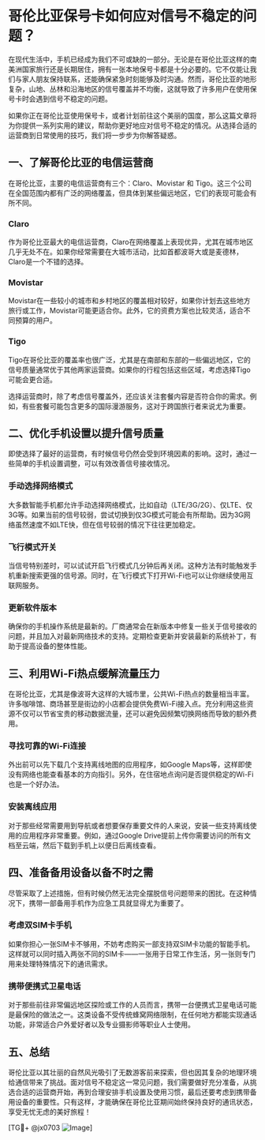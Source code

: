# 哥伦比亚保号卡如何应对信号不稳定的问题？

在现代生活中，手机已经成为我们不可或缺的一部分。无论是在哥伦比亚这样的南美洲国家旅行还是长期居住，拥有一张本地保号卡都是十分必要的。它不仅能让我们与家人朋友保持联系，还能确保紧急时刻能够及时沟通。然而，哥伦比亚的地形复杂，山地、丛林和沿海地区的信号覆盖并不均衡，这就导致了许多用户在使用保号卡时会遇到信号不稳定的问题。

如果你正在哥伦比亚使用保号卡，或者计划前往这个美丽的国度，那么这篇文章将为你提供一系列实用的建议，帮助你更好地应对信号不稳定的情况。从选择合适的运营商到日常使用的技巧，我们将一步步为你解答疑惑。

## 一、了解哥伦比亚的电信运营商

在哥伦比亚，主要的电信运营商有三个：Claro、Movistar 和 Tigo。这三个公司在全国范围内都有广泛的网络覆盖，但具体到某些偏远地区，它们的表现可能会有所不同。

### Claro
作为哥伦比亚最大的电信运营商，Claro在网络覆盖上表现优异，尤其在城市地区几乎无处不在。如果你经常需要在大城市活动，比如首都波哥大或是麦德林，Claro是一个不错的选择。

### Movistar
Movistar在一些较小的城市和乡村地区的覆盖相对较好，如果你计划去这些地方旅行或工作，Movistar可能更适合你。此外，它的资费方案也比较灵活，适合不同预算的用户。

### Tigo
Tigo在哥伦比亚的覆盖率也很广泛，尤其是在南部和东部的一些偏远地区，它的信号质量通常优于其他两家运营商。如果你的行程包括这些区域，考虑选择Tigo可能会更合适。

选择运营商时，除了考虑信号覆盖外，还应该关注套餐内容是否符合你的需求。例如，有些套餐可能包含更多的国际漫游服务，这对于跨国旅行者来说尤为重要。

## 二、优化手机设置以提升信号质量

即使选择了最好的运营商，有时候信号仍然会受到环境因素的影响。这时，通过一些简单的手机设置调整，可以有效改善信号接收情况。

### 手动选择网络模式
大多数智能手机都允许手动选择网络模式，比如自动（LTE/3G/2G）、仅LTE、仅3G等。如果当前的信号较弱，尝试切换到仅3G模式可能会有所帮助。因为3G网络虽然速度不如LTE快，但在信号较弱的情况下往往更加稳定。

### 飞行模式开关
当信号特别差时，可以试试开启飞行模式几分钟后再关闭。这种方法有时能触发手机重新搜索更强的信号源。同时，在飞行模式下打开Wi-Fi也可以让你继续使用互联网服务。

### 更新软件版本
确保你的手机操作系统是最新的。厂商通常会在新版本中修复一些关于信号接收的问题，并且加入对最新网络技术的支持。定期检查更新并安装最新的系统补丁，有助于提高设备的整体性能。

## 三、利用Wi-Fi热点缓解流量压力

在哥伦比亚，尤其是像波哥大这样的大城市里，公共Wi-Fi热点的数量相当丰富。许多咖啡馆、商场甚至是街边的小店都会提供免费Wi-Fi接入点。充分利用这些资源不仅可以节省宝贵的移动数据流量，还可以避免因频繁切换网络而导致的额外费用。

### 寻找可靠的Wi-Fi连接
外出前可以先下载几个支持离线地图的应用程序，如Google Maps等，这样即使没有网络也能查看基本的方向指引。另外，在住宿地点询问是否提供稳定的Wi-Fi也是一个好办法。

### 安装离线应用
对于那些经常需要用到导航或者想要保存重要文件的人来说，安装一些支持离线使用的应用程序非常重要。例如，通过Google Drive提前上传你需要访问的所有文档至云端，然后下载到手机上以便日后离线查看。

## 四、准备备用设备以备不时之需

尽管采取了上述措施，但有时候仍然无法完全摆脱信号问题带来的困扰。在这种情况下，携带一部备用手机作为应急工具就显得尤为重要了。

### 考虑双SIM卡手机
如果你担心一张SIM卡不够用，不妨考虑购买一部支持双SIM卡功能的智能手机。这样就可以同时插入两张不同的SIM卡——一张用于日常工作生活，另一张则专门用来处理特殊情况下的通讯需求。

### 携带便携式卫星电话
对于那些前往非常偏远地区探险或工作的人员而言，携带一台便携式卫星电话可能是最保险的做法之一。这类设备不受传统蜂窝网络限制，在任何地方都能实现通话功能，非常适合户外爱好者以及专业摄影师等职业人士使用。

## 五、总结

哥伦比亚以其壮丽的自然风光吸引了无数游客前来探索，但也因其复杂的地理环境给通信带来了挑战。面对信号不稳定这一常见问题，我们需要做好充分准备，从挑选合适的运营商开始，再到合理安排手机设置及使用习惯，最后还要考虑到携带备用设备的重要性。只有这样，才能确保在哥伦比亚期间始终保持良好的通讯状态，享受无忧无虑的美好旅程！

[TG💪+ @jx0703 ![Image](https://github.com/user-attachments/assets/dbca1d08-cadb-493c-b0ec-ad6f7a83f270)]